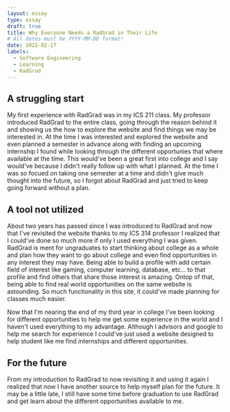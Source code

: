```yaml
---
layout: essay
type: essay
draft: true
title: Why Everyone Needs a RadGrad in Their Life
# All dates must be YYYY-MM-DD format!
date: 2022-02-17
labels:
  - Software Engineering
  - Learning
  - RadGrad
---
```


## A struggling start

My first experience with RadGrad was in my ICS 211 class. My professor introduced RadGrad to the entire class, going through the reason behind it and showing us the how to explore the website and find things we may be interested in. At the time I was interested and explored the website and even planned a semester in advance along with finding an upcoming internship I found while looking through the different opportunies that where available at the time. This would've been a great first into college and I say would've because I didn't really follow up with what I planned. At the time I was so focued on taking one semester at a time and didn't give much thought into the future, so I forgot about RadGrad and just tried to keep going forward without a plan.

## A tool not utilized

About two years has passed since I was introduced to RadGrad and now that I've revisited the website thanks to my ICS 314 professor I realized that I could've done so much more if only I used everything I was given. RadGrad is ment for ungraduates to start thinking about college as a whole and plan how they want to go about college and even find opportunities in any interest they may have. Being able to build a profile with add certain field of interest like gaming, computer learning, database, etc... to that profile and find others that share those interest is amazing. Ontop of that, being able to find real world opportunities on the same website is astounding. So much functionality in this site, it could've made planning for classes much easier.

Now that I'm nearing the end of my third year in college I've been looking for different opportunities to help me get some experience in the world and I haven't used everything to my advantage. Although I advisors and google to help me search for experience I could've just used a website designed to help student like me find internships and different opportunities. 

## For the future

From my introduction to RadGrad to now revisiting it and using it again I realized that now I have another source to help myself plan for the future. It may be a little late, I still have some time before graduation to use RadGrad and get learn about the different opportunities available to me.

